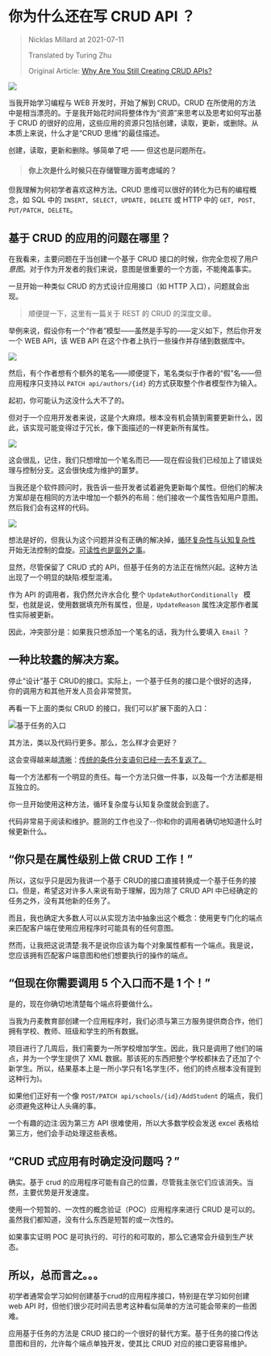 # 你为什么还在写 CRUD API ？

> Nicklas Millard at 2021-07-11
> 
> Translated by Turing Zhu
> 
> Original Article: [Why Are You Still Creating CRUD APIs?](https://levelup.gitconnected.com/why-are-you-still-creating-crud-apis-8790ca261bfb)
> 

![](https://miro.medium.com/max/700/1*sWcfZpIgUnPCz4lhQTb7Cw.jpeg)

当我开始学习编程与 WEB 开发时，开始了解到 CRUD。CRUD 在所使用的方法中是相当漂亮的。于是我开始花时间将整体作为“资源”来思考以及思考如何写出基于 CRUD 的很好的应用，这些应用的资源只包括创建，读取，更新，或删除。从本质上来说，什么才是“CRUD 思维”的最佳描述。

创建，读取，更新和删除。够简单了吧 —— 但这也是问题所在。

> #### 你上次是什么时候只在存储管理方面考虑域的？

但我理解为何初学者喜欢这种方法。CRUD 思维可以很好的转化为已有的编程概念，如 SQL 中的 `INSERT, SELECT, UPDATE, DELETE` 或 HTTP 中的 `GET, POST, PUT/PATCH, DELETE`。

## 基于 CRUD 的应用的问题在哪里？

在我看来，主要问题在于当创建一个基于 CRUD 接口的时候，你完全忽视了用户*意图*。对于作为开发者的我们来说，意图是很重要的一个方面，不能掩盖事实。

一旦开始一种类似 CRUD 的方式设计应用接口（如 HTTP 入口），问题就会出现。

> 顺便提一下，这里有一篇关于 REST 的 CRUD 的深度文章。

举例来说，假设你有一个“作者”模型——虽然是手写的——定义如下，然后你开发一个 WEB API，该 WEB API 在这个作者上执行一些操作并存储到数据库中。

![](https://miro.medium.com/max/700/1*ZVG5LJ09hRwiMFRKiyAbuw.png)

然后，有个作者想有个额外的笔名——顺便提下，笔名类似于作者的“假”名——但应用程序只支持以 `PATCH api/authors/{id}` 的方式获取整个作者模型作为输入。

起初，你可能认为这没什么大不了的。

但对于一个应用开发者来说，这是个大麻烦。根本没有机会猜到需要更新什么，因此，该实现可能变得过于冗长，像下面描述的一样更新所有属性。

![](https://miro.medium.com/max/700/1*UZIX1-d_RYgtSKXOCaOJ7w.png)

这会很乱，记住，我们只想增加一个笔名而已——现在假设我们已经加上了错误处理与控制分支。这会很快成为维护的噩梦。

当我还是个软件顾问时，我告诉一些开发者试着避免更新每个属性。但他们的解决方案却是在相同的方法中增加一个额外的布局：他们接收一个属性告知用户意图。然后我们会有这样的代码。

![](https://miro.medium.com/max/700/1*rdaRf6OBo1EfT2I-EYpnPg.png)

想法是好的，但我认为这个问题并没有正确的解决掉，[循环复杂性与认知复杂性](https://levelup.gitconnected.com/why-cognitive-and-cyclomatic-complexity-matters-in-software-development-5fce1efb56ab) 开始无法控制的盘旋。[可读性也是窗外之事](https://levelup.gitconnected.com/writing-readable-code-exemplified-bd387cd93b6b)。
 
显然，尽管保留了 CRUD 式的 API，但基于任务的方法正在悄然兴起。这种方法出现了一个明显的缺陷:模型混淆。

作为 API 的调用者，我仍然允许水合化 整个 `UpdateAuthorConditionally ` 模型，也就是说，使用数据填充所有属性，但是，`UpdateReason` 属性决定那作者属性实际被更新。

因此，冲突部分是：如果我只想添加一个笔名的话，我为什么要填入 `Email` ？

## 一种比较蠢的解决方案。

停止“设计”基于 CRUD的接口。实际上，一个基于任务的接口是个很好的选择，你的调用方和其他开发人员会非常赞赏。

再看一下上面的类似 CRUD 的接口，我们可以扩展下面的入口：

![基于任务的入口](https://miro.medium.com/max/700/1*xIICu2kHriCXavRQ-dUiFA.png)

其方法，类以及代码行更多。那么，怎么样才会更好？

这会变得越来越[清晰](https://levelup.gitconnected.com/writing-cleaner-code-with-examples-69be2160b4c1)：[传统的条件分支语句已经一去不复返了。](https://levelup.gitconnected.com/remove-your-if-else-and-switch-cases-1ed2b625b4cf)

每一个方法都有一个明显的责任。每一个方法只做一件事，以及每一个方法都是相互独立的。

你一旦开始使用这种方法，循环复杂度与认知复杂度就会到底了。

代码非常易于阅读和维护。臆测的工作也没了--你和你的调用者确切地知道什么时候更新什么。

## “你只是在属性级别上做 CRUD 工作！”

所以，这似乎只是因为我讲一个基于 CRUD的接口直接转换成一个基于任务的接口。但是，希望这对许多人来说有助于理解，因为除了 CRUD API 中已经确定的任务之外，没有其他新的任务了。

而且，我也确定大多数人可以从实现方法中抽象出这个概念：使用更专门化的端点来匹配客户端在使用应用程序时可能具有的任何意图。

然而，让我把这说清楚:我不是说你应该为每个对象属性都有一个端点。我是说，您应该拥有匹配客户端意图和他们想要执行的操作的端点。

## “但现在你需要调用 5 个入口而不是 1 个！”

是的，现在你确切地清楚每个端点将要做什么。

当我为丹麦教育部创建一个应用程序时，我们必须与第三方服务提供商合作，他们拥有学校、教师、班级和学生的所有数据。

项目进行了几周后，我们需要为一所学校增加学生。因此，我只是调用了他们的端点，并为一个学生提供了 XML 数据。那该死的东西把整个学校都抹去了还加了个新学生。所以，结果基本上是一所小学只有1名学生(不，他们的终点根本没有提到这种行为)。

如果他们正好有一个像 `POST/PATCH api/schools/{id}/AddStudent` 的端点，我们必须避免这种让人头痛的事。

一个有趣的边注:因为第三方 API 很难使用，所以大多数学校会发送 excel 表格给第三方，他们会手动处理这些表格。

## “CRUD 式应用有时确定没问题吗？”

确实。基于 crud 的应用程序可能有自己的位置，尽管我主张它们应该消失。当然，主要优势是开发速度。

使用一个短暂的、一次性的概念验证（POC）应用程序来进行 CRUD 是可以的。虽然我们都知道，没有什么东西是短暂的或一次性的。


如果事实证明 POC 是可执行的、可行的和可取的，那么它通常会升级到生产状态。


## 所以，总而言之。。。

初学者通常会学习如何创建基于crud的应用程序接口，特别是在学习如何创建 web API 时，但他们很少花时间去思考这种看似简单的方法可能会带来的一些困难。

应用基于任务的方法是 CRUD 接口的一个很好的替代方案。基于任务的接口传达意图和目的，允许每个端点单独开发，使其比 CRUD 对应的接口更容易维护。
